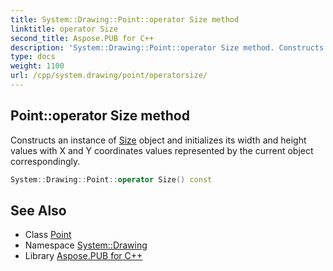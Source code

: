 ```yaml
---
title: System::Drawing::Point::operator Size method
linktitle: operator Size
second_title: Aspose.PUB for C++
description: 'System::Drawing::Point::operator Size method. Constructs an instance of Size object and initializes its width and height values with X and Y coordinates values represented by the current object correspondingly in C++.'
type: docs
weight: 1100
url: /cpp/system.drawing/point/operatorsize/
---
```

## Point::operator Size method


Constructs an instance of [Size](../../size/) object and initializes its width and height values with X and Y coordinates values represented by the current object correspondingly.

```cpp
System::Drawing::Point::operator Size() const
```

## See Also

* Class [Point](../)
* Namespace [System::Drawing](../../)
* Library [Aspose.PUB for C++](../../../)
